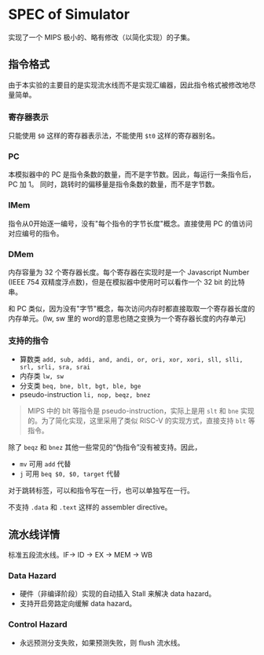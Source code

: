 # SPEC of Simulator

实现了一个 MIPS 极小的、略有修改（以简化实现）的子集。

## 指令格式

由于本实验的主要目的是实现流水线而不是实现汇编器，因此指令格式被修改地尽量简单。

### 寄存器表示

只能使用 `$0` 这样的寄存器表示法，不能使用 `$t0` 这样的寄存器别名。

### PC

本模拟器中的 PC 是指令条数的数量，而不是字节数。因此，每运行一条指令后，PC 加 1。
同时，跳转时的偏移量是指令条数的数量，而不是字节数。

### IMem

指令从0开始逐一编号，没有"每个指令的字节长度"概念。直接使用 PC 的值访问对应编号的指令。

### DMem

内存容量为 32 个寄存器长度。每个寄存器在实现时是一个 Javascript Number (IEEE 754 双精度浮点数)，但是在模拟器中使用时可以看作一个 32 bit 的比特串。

和 PC 类似，因为没有"字节"概念，每次访问内存时都直接取取一个寄存器长度的内存单元。(lw, sw 里的 word的意思也随之变换为一个寄存器长度的内存单元)

### 支持的指令

- 算数类 `add, sub, addi, and, andi, or, ori, xor, xori, sll, slli, srl, srli, sra, srai`
- 内存类 `lw, sw`
- 分支类 `beq, bne, blt, bgt, ble, bge`
- pseudo-instruction `li, nop, beqz, bnez`

> MIPS 中的 blt 等指令是 pseudo-instruction，实际上是用 `slt` 和 `bne` 实现的。为了简化实现，这里采用了类似 RISC-V 的实现方式，直接支持 `blt` 等指令。

除了 `beqz` 和 `bnez` 其他一些常见的“伪指令”没有被支持。因此，
  - `mv` 可用 `add` 代替
  - `j` 可用 `beq $0, $0, target` 代替

对于跳转标签，可以和指令写在一行，也可以单独写在一行。

不支持 `.data` 和 `.text` 这样的 assembler directive。


## 流水线详情

标准五段流水线。IF-> ID -> EX -> MEM -> WB

### Data Hazard

- 硬件（非编译阶段）实现的自动插入 Stall 来解决 data hazard。
- 支持开启旁路定向缓解 data hazard。

### Control Hazard

- 永远预测分支失败，如果预测失败，则 flush 流水线。

